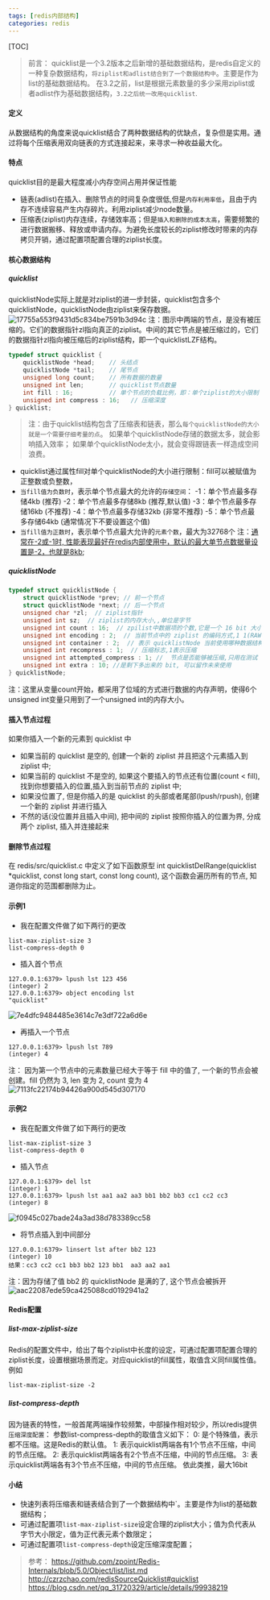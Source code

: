 ```yaml
---
tags: [redis内部结构]   
categories: redis
---
```


[TOC]

> 前言： quicklist是一个3.2版本之后新增的基础数据结构，是redis自定义的一种复杂数据结构，`将ziplist和adlist结合到了一个数据结构中`。主要是作为
list的基础数据结构。
在3.2之前，list是根据元素数量的多少采用ziplist或者adlist作为基础数据结构，`3.2之后统一改用quicklist`.
 

#### 定义
从数据结构的角度来说quicklist结合了两种数据结构的优缺点，复杂但是实用。通过将每个压缩表用双向链表的方式连接起来，来寻求一种收益最大化。

#### 特点
quicklist目的是最大程度减小内存空间占用并保证性能
- 链表(adlist)在插入、删除节点的时间复杂度很低,但是`内存利用率低`，且由于内存不连续容易产生内存碎片。利用ziplist减少node数量。
- 压缩表(ziplist)内存连续，存储效率高；但是`插入和删除的成本太高`，需要频繁的进行数据搬移、释放或申请内存。为避免长度较长的ziplist修改时带来的内存拷贝开销，通过配置项配置合理的ziplist长度。

#### 核心数据结构
##### quicklist
quicklistNode实际上就是对ziplist的进一步封装，quicklist包含多个quicklistNode，quicklistNode由ziplist来保存数据。
![17755a553f9431d5c834be7591b3d94c](Redis-快速列表(quicklist).resources/4D55BD28-D972-4447-A955-A82BBB38E9FA.png)
注：图示中两端的节点，是没有被压缩的。它们的数据指针zl指向真正的ziplist。中间的其它节点是被压缩过的，它们的数据指针zl指向被压缩后的ziplist结构，即一个quicklistLZF结构。

``` c
typedef struct quicklist {
    quicklistNode *head;    // 头结点
    quicklistNode *tail;    // 尾节点
    unsigned long count;    // 所有数据的数量
    unsigned int len;       // quicklist节点数量
    int fill : 16;          // 单个节点的负载比例，即：单个ziplist的大小限制 
    unsigned int compress : 16;   // 压缩深度
} quicklist;
```
> 注：由于quicklist结构包含了压缩表和链表，那么`每个quicklistNode的大小就是一个需要仔细考量的点`。
如果单个quicklistNode存储的数据太多，就会影响插入效率；
如果单个quicklistNode太小，就会变得跟链表一样造成空间浪费。
- quicklist通过属性fill对单个quicklistNode的大小进行限制：fill可以被赋值为正整数或负整数，
- `当fill值为负数时`，表示单个节点最大的允许的`存储空间`：
-1：单个节点最多存储4kb (推荐)
-2：单个节点最多存储8kb (推荐,默认值)
-3：单个节点最多存储16kb (不推荐)
-4：单个节点最多存储32kb (非常不推荐)
-5：单个节点最多存储64kb (通常情况下不要设置这个值)
- `当fill值为正数时`，表示单个节点最大允许的`元素个数`，最大为32768个
注：<u>通常在-2或-1时, 性能表现最好在redis内部使用中，默认的最大单节点数据量设置是-2，也就是8kb</u>;

##### quicklistNode
``` c
typedef struct quicklistNode {
    struct quicklistNode *prev; // 前一个节点
    struct quicklistNode *next; // 后一个节点
    unsigned char *zl;  // ziplist指针
    unsigned int sz;  // ziplist的内存大小,,单位是字节
    unsigned int count : 16;  // zpilist中数据项的个数,它是一个 16 bit 大小的字段, 所以一个 quicklistNode 最多也只能存储 65536 个元素
    unsigned int encoding : 2;  // 当前节点中的 ziplist 的编码方式,1 1(RAW) 表示默认的方式存储, 2(LZF) 表示用 LZF 算法压缩后进行的存储
    unsigned int container : 2;  // 表示 quicklistNode 当前使用哪种数据结构进行存储的, 目前支持的也是默认的值为 2(ZIPLIST), 未来也许会引入更多其他的结构
    unsigned int recompress : 1;  // 压缩标志,1表示压缩
    unsigned int attempted_compress : 1; //  节点是否能够被压缩,只用在测试
    unsigned int extra : 10; //是剩下多出来的 bit, 可以留作未来使用
} quicklistNode;
```
注：这里从变量count开始，都采用了位域的方式进行数据的内存声明，使得6个unsigned int变量只用到了一个unsigned int的内存大小。





#### 插入节点过程
如果你插入一个新的元素到 quicklist 中
- 如果当前的 quicklist 是空的, 创建一个新的 ziplist 并且把这个元素插入到 ziplist 中;
- 如果当前的 quicklist 不是空的, 如果这个要插入的节点还有位置(count < fill), 找到你想要插入的位置,插入到当前节点的 ziplist 中;
- 如果没位置了, 但是你插入的是 quicklist 的头部或者尾部(lpush/rpush), 创建一个新的 ziplist 并进行插入
- 不然的话(没位置并且插入中间), 把中间的 ziplist 按照你插入的位置为界, 分成两个 ziplist, 插入并连接起来
 
#### 删除节点过程
在 redis/src/quicklist.c 中定义了如下函数原型 int quicklistDelRange(quicklist *quicklist, const long start, const long count), 这个函数会遍历所有的节点, 知道你指定的范围都删除为止。
 
#### 示例1
- 我在配置文件做了如下两行的更改
```
list-max-ziplist-size 3
list-compress-depth 0
```
- 插入首个节点
```
127.0.0.1:6379> lpush lst 123 456
(integer) 2
127.0.0.1:6379> object encoding lst
"quicklist"
```
 ![7e4dfc9484485e3614c7e3df722a6d6e](Redis-快速列表(quicklist).resources/E509CE4D-92D6-4D5A-9430-0535ED2F989E.png)
- 再插入一个节点
 ```
 127.0.0.1:6379> lpush lst 789
(integer) 4
 ```
注： 因为第一个节点中的元素数量已经大于等于 fill 中的值了, 一个新的节点会被创建。fill 仍然为 3, len 变为 2, count 变为 4
![7113fc22174b94426a900d545d307170](Redis-快速列表(quicklist).resources/A00CD00B-9D55-425D-8791-EBA17AF7A227.png)

#### 示例2
- 我在配置文件做了如下两行的更改
```
list-max-ziplist-size 3
list-compress-depth 0
```
- 插入节点
```
127.0.0.1:6379> del lst
(integer) 1
127.0.0.1:6379> lpush lst aa1 aa2 aa3 bb1 bb2 bb3 cc1 cc2 cc3
(integer) 8
```
![f0945c027bade24a3ad38d783389cc58](Redis-快速列表(quicklist).resources/23D940D1-1262-441C-B58B-BD72DF12BD86.png)
- 将节点插入到中间部分
```
127.0.0.1:6379> linsert lst after bb2 123
(integer) 10
结果：cc3 cc2 cc1 bb3 bb2 123 bb1  aa3 aa2 aa1 
```
注：因为存储了值 bb2 的 quicklistNode 是满的了, 这个节点会被拆开  
![aac22087ede59ca425088cd0192941a2](Redis-快速列表(quicklist).resources/9E311D76-E91B-4600-8058-DDD12356FB67.png)

#### Redis配置
##### list-max-ziplist-size
Redis的配置文件中，给出了每个ziplist中长度的设定，可通过配置项配置合理的ziplist长度，设置根据场景而定。对应quicklist的fill属性，取值含义同fill属性值。例如
``` 
list-max-ziplist-size -2 
```
##### list-compress-depth
因为链表的特性，一般首尾两端操作较频繁，中部操作相对较少，所以redis提供`压缩深度配置`：
参数list-compress-depth的取值含义如下：
0: 是个特殊值，表示都不压缩。这是Redis的默认值。
1: 表示quicklist两端各有1个节点不压缩，中间的节点压缩。
2: 表示quicklist两端各有2个节点不压缩，中间的节点压缩。
3: 表示quicklist两端各有3个节点不压缩，中间的节点压缩。
依此类推，最大16bit


#### 小结
- 快速列表将压缩表和链表结合到了一个数据结构中`。主要是作为list的基础数据结构；
- 可通过配置项`list-max-ziplist-size`设定合理的ziplist大小；值为负代表从字节大小限定，值为正代表元素个数限定；
- 可通过配置项`list-compress-depth`设定压缩深度配置；

> 参考：
https://github.com/zpoint/Redis-Internals/blob/5.0/Object/list/list.md
http://czrzchao.com/redisSourceQuicklist#quicklist
https://blog.csdn.net/qq_31720329/article/details/99938219
